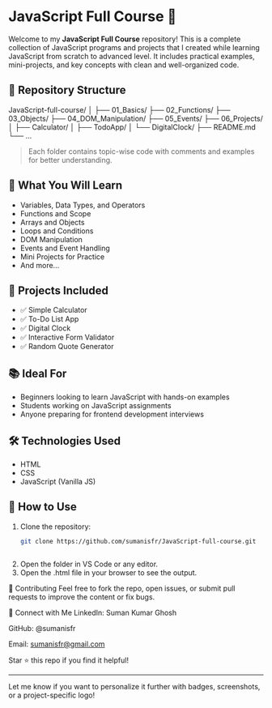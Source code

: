 # JavaScript Full Course 🚀

Welcome to my **JavaScript Full Course** repository! This is a complete collection of JavaScript programs and projects that I created while learning JavaScript from scratch to advanced level. It includes practical examples, mini-projects, and key concepts with clean and well-organized code.

## 📁 Repository Structure

JavaScript-full-course/
│
├── 01_Basics/ 
├── 02_Functions/
├── 03_Objects/
├── 04_DOM_Manipulation/
├── 05_Events/ 
├── 06_Projects/ │ 
├── Calculator/ │ 
├── TodoApp/ 
│ └── DigitalClock/ 
├── README.md 
└── ...



> Each folder contains topic-wise code with comments and examples for better understanding.

## 🧠 What You Will Learn

- Variables, Data Types, and Operators
- Functions and Scope
- Arrays and Objects
- Loops and Conditions
- DOM Manipulation
- Events and Event Handling
- Mini Projects for Practice
- And more...

## 🚀 Projects Included

- ✅ Simple Calculator
- ✅ To-Do List App
- ✅ Digital Clock
- ✅ Interactive Form Validator
- ✅ Random Quote Generator

## 📚 Ideal For

- Beginners looking to learn JavaScript with hands-on examples
- Students working on JavaScript assignments
- Anyone preparing for frontend development interviews

## 🛠️ Technologies Used

- HTML
- CSS
- JavaScript (Vanilla JS)

## 📌 How to Use

1. Clone the repository:
   ```bash
   git clone https://github.com/sumanisfr/JavaScript-full-course.git



2. Open the folder in VS Code or any editor.
3. Open the .html file in your browser to see the output.

🙌 Contributing
Feel free to fork the repo, open issues, or submit pull requests to improve the content or fix bugs.

📩 Connect with Me
LinkedIn: Suman Kumar Ghosh

GitHub: @sumanisfr

Email: sumanisfr@gmail.com

Star ⭐ this repo if you find it helpful!

---

Let me know if you want to personalize it further with badges, screenshots, or a project-specific logo!
